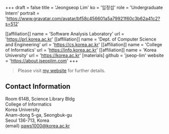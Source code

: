 +++
draft = false
title = 'Jeongseop Lim'
ko = '임정섭'
role = 'Undergraduate Intern'
portrait = 'https://www.gravatar.com/avatar/bf58c456601a5a79921f60c3b62a41c2?s=512'

[[affiliation]]
name = 'Software Analysis Laboratory'
url = 'https://prl.korea.ac.kr'
[[affiliation]]
name = 'Dept. of Computer Science and Engineering'
url = 'https://cs.korea.ac.kr'
[[affiliation]]
name = 'College of Informatics'
url = 'https://info.korea.ac.kr'
[[affiliation]]
name = 'Korea University'
url = 'https://korea.ac.kr'
[materials]
github = 'jseop-lim'
website = 'https://about.jseoplim.com'
+++

> Please visit [my website](https://about.jseoplim.com) for further details.

## Contact Information

Room 614B, Science Library Bldg \
College of Informatics \
Korea University \
Anam-dong 5-ga, Seongbuk-gu \
Seoul 136-713, Korea \
(email) <qaws1000@korea.ac.kr>
